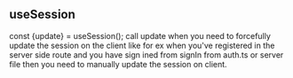 ## useSession

const {update} = useSession();
call update when you need to forcefully update the session on the client
like for ex when you've registered in the server side route and you have sign ined from signIn
from auth.ts or server file then you need to manually update the session on client.
